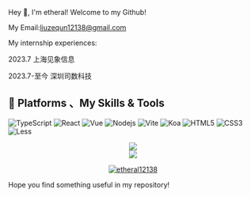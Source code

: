 Hey 👋, I'm  etheral!
Welcome to my Github!


My Email:liuzequn12138@gmail.com



My internship experiences:


2023.7 上海见象信息


2023.7-至今 深圳司数科技


## 🌟 **Platforms 、My Skills & Tools**
<!-- ![](https://img.shields.io/badge/Windows11-0078d6?style=flat-square&logo=windows&logoColor=fff)
![](https://img.shields.io/badge/-HTML-e76029?style=flat-square&logo=html5&logoColor=fff)
![](https://img.shields.io/badge/-CSS-275ee4?style=flat-square&logo=css3&logoColor=fff)
![](https://img.shields.io/badge/-JavaScript-eeca03?style=flat-square&logo=javascript&logoColor=fff) -->
<!-- [![My GitHub stats](https://github-readme-stats.vercel.app/api?username=etheral12138&count_private=true&show_icons=true&theme=tokyonight)](https://github.com/etheral12138/github-readme-stats)    
[![Top Langs](https://github-readme-stats.vercel.app/api/top-langs/?username=etheral12138&theme=tokyonight)](https://github.com/etheral12138/github-readme-stats) -->
  ![TypeScript](https://img.shields.io/badge/TypeScript-007ACC?logo=typescript&logoColor=white)
  ![React](https://img.shields.io/badge/React-20232A?logo=react&logoColor=61DAFB)
  ![Vue](https://img.shields.io/badge/Vue.js-35495E?logo=vue.js&logoColor=4FC08D)
  ![Nodejs](https://img.shields.io/badge/Node.js-43853D?logo=node.js&logoColor=white)
  ![Vite](https://img.shields.io/badge/Vite-965DF5?logo=Vite&logoColor=4FC08D)
  ![Koa](https://img.shields.io/badge/Koa.js-404D59?logo=Koa)
  ![HTML5](https://img.shields.io/badge/HTML5-E34F26?logo=html5&logoColor=white)
  ![CSS3](https://img.shields.io/badge/CSS3-1572B6?logo=css3&logoColor=white)
  ![Less](https://img.shields.io/badge/Less-23355A?logo=less&logoColor=white)
<center>
  <div align="center">
  <img src="https://github-readme-stats.vercel.app/api?username=etheral12138&count_private=true&show_icons=true&theme=tokyonight" />
  </div>
</center>




<center>
  <div align="center">
<!--     <img width="150" src="https://cdn.jsdelivr.net/gh/sun0225SUN/photos/images/202108300310676.png" /> -->
      <img  src="https://github-readme-streak-stats.herokuapp.com?user=etheral12138&theme=onedark&date_format=M%20j%5B%2C%20Y%5D" />    
<!--     <img width="150" src="https://cdn.jsdelivr.net/gh/sun0225SUN/photos/images/202108300312623.png" /> -->
  </div>
</center>

<p align="center"> 
 <a href="https://github.com/etheral12138"><img src="https://github-profile-trophy.vercel.app/?username=etheral12138&margin-w=6&theme=radical&row=1" alt="etheral12138" /></a>
</p>

Hope you find something useful in my repository!





